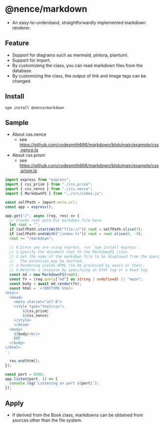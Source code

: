 # @nence/markdown

- An easy-to-understand, straightforwardly implemented markdown renderer.

## Feature

- Support for diagrams such as mermaid, pintora, plantuml.
- Support for import.
- By customizeng the class, you can read markdown files from the database.
- By customizing the class, the output of link and image tags can be changed.

## Install

`npm install @nence/markdown`

## Sample

- About css.nence
  - see https://github.com/codesmith666/markdown/blob/main/example/css.nence.ts
- About css.prism
  - see https://github.com/codesmith666/markdown/blob/main/example/css.prism.ts

```typescript
import express from "express";
import { css_prism } from "./css.prism";
import { css_nence } from "./css.nence";
import { MarkdownFS } from "../src/index.js";

const selfPath = import.meta.url;
const app = express();

app.get("/", async (req, res) => {
  // Create root path.Put markdown file here.
  let root = "";
  if (selfPath.startsWith("file://")) root = selfPath.slice(7);
  if (selfPath.endsWith("/index.ts")) root = root.slice(0, -9);
  root += "/markdown";

  // 0.Since you are using express, run `npm install express`.
  // 1.Specify the document root to the MarkdownFS class.
  // 2.Get the name of the markdown file to be displayed from the query string.
  //   The extension may be omitted.
  // 3.Rendering yields HTML (to be processed by await or then).
  // 4.Returns a response by specifying an html tag or a head tag.
  const md = new MarkdownFS(root);
  const fn = (req.query["md"] as string | undefined) || "main";
  const body = await md.render(fn);
  const html = `<!DOCTYPE html>
<html>
  <head>
    <meta charset="utf-8">
    <style type="text/css">
        ${css_prism}
        ${css_nence}
    </style>
    </head>
  <body>
    ${body}<br/>
    EOF
  </body>
</html>
`;

  res.end(html);
});

const port = 8080;
app.listen(port, () => {
  console.log(`Listening on port ${port}`);
});
```

## Apply

- If derived from the Book class, markdowns can be obtained from sources other than the file system.
